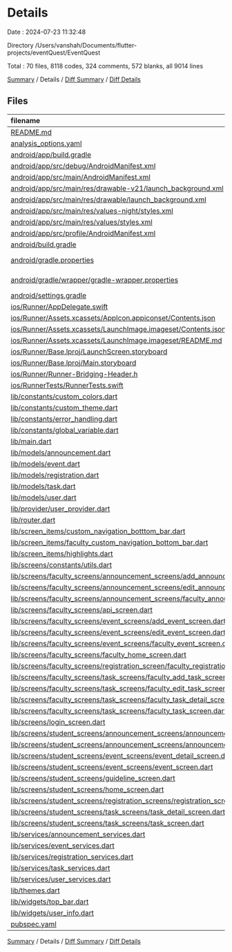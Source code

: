 # Details

Date : 2024-07-23 11:32:48

Directory /Users/vanshah/Documents/flutter-projects/eventQuest/EventQuest

Total : 70 files,  8118 codes, 324 comments, 572 blanks, all 9014 lines

[Summary](results.md) / Details / [Diff Summary](diff.md) / [Diff Details](diff-details.md)

## Files
| filename | language | code | comment | blank | total |
| :--- | :--- | ---: | ---: | ---: | ---: |
| [README.md](/README.md) | Markdown | 10 | 0 | 7 | 17 |
| [analysis_options.yaml](/analysis_options.yaml) | YAML | 3 | 22 | 4 | 29 |
| [android/app/build.gradle](/android/app/build.gradle) | Gradle | 51 | 5 | 12 | 68 |
| [android/app/src/debug/AndroidManifest.xml](/android/app/src/debug/AndroidManifest.xml) | XML | 3 | 4 | 1 | 8 |
| [android/app/src/main/AndroidManifest.xml](/android/app/src/main/AndroidManifest.xml) | XML | 27 | 6 | 1 | 34 |
| [android/app/src/main/res/drawable-v21/launch_background.xml](/android/app/src/main/res/drawable-v21/launch_background.xml) | XML | 4 | 7 | 2 | 13 |
| [android/app/src/main/res/drawable/launch_background.xml](/android/app/src/main/res/drawable/launch_background.xml) | XML | 4 | 7 | 2 | 13 |
| [android/app/src/main/res/values-night/styles.xml](/android/app/src/main/res/values-night/styles.xml) | XML | 9 | 9 | 1 | 19 |
| [android/app/src/main/res/values/styles.xml](/android/app/src/main/res/values/styles.xml) | XML | 9 | 9 | 1 | 19 |
| [android/app/src/profile/AndroidManifest.xml](/android/app/src/profile/AndroidManifest.xml) | XML | 3 | 4 | 1 | 8 |
| [android/build.gradle](/android/build.gradle) | Gradle | 27 | 0 | 6 | 33 |
| [android/gradle.properties](/android/gradle.properties) | Java Properties | 3 | 0 | 1 | 4 |
| [android/gradle/wrapper/gradle-wrapper.properties](/android/gradle/wrapper/gradle-wrapper.properties) | Java Properties | 5 | 1 | 1 | 7 |
| [android/settings.gradle](/android/settings.gradle) | Gradle | 16 | 0 | 5 | 21 |
| [ios/Runner/AppDelegate.swift](/ios/Runner/AppDelegate.swift) | Swift | 12 | 0 | 2 | 14 |
| [ios/Runner/Assets.xcassets/AppIcon.appiconset/Contents.json](/ios/Runner/Assets.xcassets/AppIcon.appiconset/Contents.json) | JSON | 122 | 0 | 1 | 123 |
| [ios/Runner/Assets.xcassets/LaunchImage.imageset/Contents.json](/ios/Runner/Assets.xcassets/LaunchImage.imageset/Contents.json) | JSON | 23 | 0 | 1 | 24 |
| [ios/Runner/Assets.xcassets/LaunchImage.imageset/README.md](/ios/Runner/Assets.xcassets/LaunchImage.imageset/README.md) | Markdown | 3 | 0 | 2 | 5 |
| [ios/Runner/Base.lproj/LaunchScreen.storyboard](/ios/Runner/Base.lproj/LaunchScreen.storyboard) | XML | 36 | 1 | 1 | 38 |
| [ios/Runner/Base.lproj/Main.storyboard](/ios/Runner/Base.lproj/Main.storyboard) | XML | 25 | 1 | 1 | 27 |
| [ios/Runner/Runner-Bridging-Header.h](/ios/Runner/Runner-Bridging-Header.h) | C++ | 1 | 0 | 1 | 2 |
| [ios/RunnerTests/RunnerTests.swift](/ios/RunnerTests/RunnerTests.swift) | Swift | 7 | 2 | 4 | 13 |
| [lib/constants/custom_colors.dart](/lib/constants/custom_colors.dart) | Dart | 22 | 6 | 2 | 30 |
| [lib/constants/custom_theme.dart](/lib/constants/custom_theme.dart) | Dart | 82 | 4 | 2 | 88 |
| [lib/constants/error_handling.dart](/lib/constants/error_handling.dart) | Dart | 23 | 0 | 2 | 25 |
| [lib/constants/global_variable.dart](/lib/constants/global_variable.dart) | Dart | 1 | 1 | 2 | 4 |
| [lib/main.dart](/lib/main.dart) | Dart | 33 | 0 | 5 | 38 |
| [lib/models/announcement.dart](/lib/models/announcement.dart) | Dart | 42 | 0 | 9 | 51 |
| [lib/models/event.dart](/lib/models/event.dart) | Dart | 64 | 1 | 8 | 73 |
| [lib/models/registration.dart](/lib/models/registration.dart) | Dart | 51 | 0 | 9 | 60 |
| [lib/models/task.dart](/lib/models/task.dart) | Dart | 56 | 0 | 8 | 64 |
| [lib/models/user.dart](/lib/models/user.dart) | Dart | 31 | 1 | 9 | 41 |
| [lib/provider/user_provider.dart](/lib/provider/user_provider.dart) | Dart | 15 | 0 | 4 | 19 |
| [lib/router.dart](/lib/router.dart) | Dart | 110 | 1 | 3 | 114 |
| [lib/screen_items/custom_navigation_botttom_bar.dart](/lib/screen_items/custom_navigation_botttom_bar.dart) | Dart | 60 | 1 | 8 | 69 |
| [lib/screen_items/faculty_custom_navigation_bottom_bar.dart](/lib/screen_items/faculty_custom_navigation_bottom_bar.dart) | Dart | 65 | 1 | 9 | 75 |
| [lib/screen_items/highlights.dart](/lib/screen_items/highlights.dart) | Dart | 108 | 1 | 14 | 123 |
| [lib/screens/constants/utils.dart](/lib/screens/constants/utils.dart) | Dart | 8 | 0 | 2 | 10 |
| [lib/screens/faculty_screens/announcement_screens/add_announcement_screen.dart](/lib/screens/faculty_screens/announcement_screens/add_announcement_screen.dart) | Dart | 213 | 0 | 13 | 226 |
| [lib/screens/faculty_screens/announcement_screens/edit_announcement_screen.dart](/lib/screens/faculty_screens/announcement_screens/edit_announcement_screen.dart) | Dart | 282 | 0 | 17 | 299 |
| [lib/screens/faculty_screens/announcement_screens/faculty_announcement_screen.dart](/lib/screens/faculty_screens/announcement_screens/faculty_announcement_screen.dart) | Dart | 266 | 4 | 11 | 281 |
| [lib/screens/faculty_screens/api_screen.dart](/lib/screens/faculty_screens/api_screen.dart) | Dart | 63 | 4 | 4 | 71 |
| [lib/screens/faculty_screens/event_screens/add_event_screen.dart](/lib/screens/faculty_screens/event_screens/add_event_screen.dart) | Dart | 366 | 3 | 18 | 387 |
| [lib/screens/faculty_screens/event_screens/edit_event_screen.dart](/lib/screens/faculty_screens/event_screens/edit_event_screen.dart) | Dart | 453 | 2 | 24 | 479 |
| [lib/screens/faculty_screens/event_screens/faculty_event_screen.dart](/lib/screens/faculty_screens/event_screens/faculty_event_screen.dart) | Dart | 338 | 0 | 14 | 352 |
| [lib/screens/faculty_screens/faculty_home_screen.dart](/lib/screens/faculty_screens/faculty_home_screen.dart) | Dart | 366 | 8 | 15 | 389 |
| [lib/screens/faculty_screens/registration_screen/faculty_registration_screen.dart](/lib/screens/faculty_screens/registration_screen/faculty_registration_screen.dart) | Dart | 157 | 2 | 11 | 170 |
| [lib/screens/faculty_screens/task_screens/faculty_add_task_screen.dart](/lib/screens/faculty_screens/task_screens/faculty_add_task_screen.dart) | Dart | 147 | 4 | 9 | 160 |
| [lib/screens/faculty_screens/task_screens/faculty_edit_task_screen.dart](/lib/screens/faculty_screens/task_screens/faculty_edit_task_screen.dart) | Dart | 208 | 0 | 10 | 218 |
| [lib/screens/faculty_screens/task_screens/faculty_task_detail_screen.dart](/lib/screens/faculty_screens/task_screens/faculty_task_detail_screen.dart) | Dart | 329 | 4 | 12 | 345 |
| [lib/screens/faculty_screens/task_screens/faculty_task_screen.dart](/lib/screens/faculty_screens/task_screens/faculty_task_screen.dart) | Dart | 138 | 27 | 11 | 176 |
| [lib/screens/login_screen.dart](/lib/screens/login_screen.dart) | Dart | 216 | 16 | 7 | 239 |
| [lib/screens/student_screens/announcement_screens/announcement_detail_screen.dart](/lib/screens/student_screens/announcement_screens/announcement_detail_screen.dart) | Dart | 167 | 0 | 14 | 181 |
| [lib/screens/student_screens/announcement_screens/announcement_screen.dart](/lib/screens/student_screens/announcement_screens/announcement_screen.dart) | Dart | 264 | 1 | 10 | 275 |
| [lib/screens/student_screens/event_screens/event_detail_screen.dart](/lib/screens/student_screens/event_screens/event_detail_screen.dart) | Dart | 300 | 6 | 15 | 321 |
| [lib/screens/student_screens/event_screens/event_screen.dart](/lib/screens/student_screens/event_screens/event_screen.dart) | Dart | 291 | 1 | 19 | 311 |
| [lib/screens/student_screens/guideline_screen.dart](/lib/screens/student_screens/guideline_screen.dart) | Dart | 8 | 0 | 3 | 11 |
| [lib/screens/student_screens/home_screen.dart](/lib/screens/student_screens/home_screen.dart) | Dart | 367 | 9 | 16 | 392 |
| [lib/screens/student_screens/registration_screens/registration_screen.dart](/lib/screens/student_screens/registration_screens/registration_screen.dart) | Dart | 238 | 0 | 18 | 256 |
| [lib/screens/student_screens/task_screens/task_detail_screen.dart](/lib/screens/student_screens/task_screens/task_detail_screen.dart) | Dart | 528 | 12 | 17 | 557 |
| [lib/screens/student_screens/task_screens/task_screen.dart](/lib/screens/student_screens/task_screens/task_screen.dart) | Dart | 239 | 23 | 15 | 277 |
| [lib/services/announcement_services.dart](/lib/services/announcement_services.dart) | Dart | 172 | 8 | 20 | 200 |
| [lib/services/event_services.dart](/lib/services/event_services.dart) | Dart | 244 | 17 | 26 | 287 |
| [lib/services/registration_services.dart](/lib/services/registration_services.dart) | Dart | 84 | 1 | 11 | 96 |
| [lib/services/task_services.dart](/lib/services/task_services.dart) | Dart | 294 | 14 | 31 | 339 |
| [lib/services/user_services.dart](/lib/services/user_services.dart) | Dart | 40 | 0 | 5 | 45 |
| [lib/themes.dart](/lib/themes.dart) | Dart | 28 | 0 | 4 | 32 |
| [lib/widgets/top_bar.dart](/lib/widgets/top_bar.dart) | Dart | 30 | 0 | 2 | 32 |
| [lib/widgets/user_info.dart](/lib/widgets/user_info.dart) | Dart | 70 | 0 | 3 | 73 |
| [pubspec.yaml](/pubspec.yaml) | YAML | 38 | 63 | 13 | 114 |

[Summary](results.md) / Details / [Diff Summary](diff.md) / [Diff Details](diff-details.md)